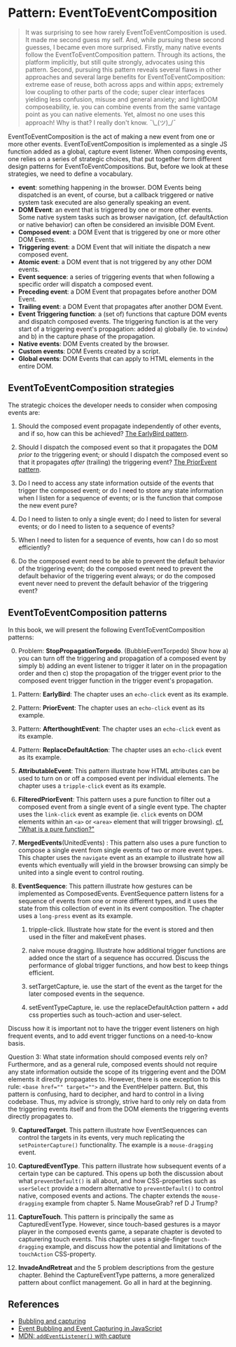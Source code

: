 # Pattern: EventToEventComposition

> It was surprising to see how rarely EventToEventComposition is used. 
> It made me second guess my self.
> And, while pursuing these second guesses, I became even more surprised. 
> Firstly, many native events follow the EventToEventComposition pattern. 
> Through its actions, the platform implicitly, but still quite strongly, advocates using this pattern. 
> Second, pursuing this pattern reveals several flaws in other approaches and several large benefits 
> for EventToEventComposition: 
> extreme ease of reuse, both across apps and within apps; 
> extremely low coupling to other parts of the code;
> super clear interfaces yielding less confusion, misuse and general anxiety;
> and lightDOM composeability, ie. you can combine events from the same vantage point as you can native elements. 
> Yet, almost no one uses this approach! Why is that? 
> I really don't know. ¯\\\_(ツ)\_/¯

EventToEventComposition is the act of making a new event from one or more other events.
EventToEventComposition is implemented as a single JS function added as a global, capture event listener.
When composing events, one relies on a series of strategic choices, that put together form different
design patterns for EventToEventCompositions. But, before we look at these strategies, 
we need to define a vocabulary.

 * **event**: something happening in the browser. DOM Events being dispatched is an event, of course,
   but a callback triggered or native system task executed are also generally speaking an event.
 * **DOM Event**: an event that is triggered by one or more other events. Some native system tasks
   such as browser navigation, (cf. defaultAction or native behavior) can often be considered an
   invisible DOM Event.
 * **Composed event**: a DOM Event that is triggered by one or more other DOM Events.
 * **Triggering event**: a DOM Event that will initiate the dispatch a new composed event.
 * **Atomic event**: a DOM event that is not triggered by any other DOM events.
 * **Event sequence**: a series of triggering events that when following a specific order 
   will dispatch a composed event.
 * **Preceding event**: a DOM Event that propagates before another DOM Event.
 * **Trailing event**: a DOM Event that propagates after another DOM Event.
 * **Event Triggering function**: a (set of) functions that capture DOM events and dispatch composed events.
   The triggering function is at the very start of a triggering event's propagation: 
   added a) globally (ie. to `window`) and b) in the capture phase of the propagation.
 * **Native events**: DOM Events created by the browser.
 * **Custom events**: DOM Events created by a script.
 * **Global events**: DOM Events that can apply to HTML elements in the entire DOM.
      
## EventToEventComposition strategies
The strategic choices the developer needs to consider when composing events are:

1. Should the composed event propagate independently of other events, 
   and if so, how can this be achieved?
   [The EarlyBird pattern](Pattern2_EarlyBird.md).

2. Should I dispatch the composed event so that it propagates the DOM *prior to* the triggering event; or 
   should I dispatch the composed event so that it propagates *after* (trailing) the triggering event?
   [The PriorEvent pattern](Pattern3_PriorEvent.md). 

3. Do I need to access any state information outside of the events that trigger the composed event; or
   do I need to store any state information when I listen for a sequence of events; or
   is the function that compose the new event pure?
   
4. Do I need to listen to only a single event; 
   do I need to listen for several events; or 
   do I need to listen to a sequence of events?
   
5. When I need to listen for a sequence of events, how can I do so most efficiently?

6. Do the composed event need to be able to prevent the default behavior of the triggering event;
   do the composed event need to prevent the default behavior of the triggering event always; or
   do the composed event never need to prevent the default behavior of the triggering event?
   

## EventToEventComposition patterns

In this book, we will present the following EventToEventComposition patterns:

0. Problem: **StopPropagationTorpedo**. (BubbleEventTorpedo)
   Show how a) you can turn off the triggering and propagation of a composed event 
   by simply b) adding an event listener to trigger it later on in the propagation order and then 
   c) stop the propagation of the trigger event prior to the composed event trigger function in the 
   trigger event's propagation.
    
1. Pattern: **EarlyBird**: 
   The chapter uses an `echo-click` event as its example.
   
2. Pattern: **PriorEvent**: 
   The chapter uses an `echo-click` event as its example.
   
3. Pattern: **AfterthoughtEvent**: 
   The chapter uses an `echo-click` event as its example.
   
4. Pattern: **ReplaceDefaultAction**: 
   The chapter uses an `echo-click` event as its example.
   
 
5. **AttributableEvent**: This pattern illustrate how HTML attributes can be used to turn on or off
   a composed event per individual elements.
   The chapter uses a `tripple-click` event as its example.

6. **FilteredPriorEvent**: This pattern uses a pure function to filter out a composed event
   from a single event of a single event type. The chapter uses the `link-click` event as example
   (ie. `click` events on DOM elements within an `<a>` or `<area>` element that will trigger browsing).
   [cf. "What is a pure function?"](https://medium.com/javascript-scene/master-the-javascript-interview-what-is-a-pure-function-d1c076bec976)

7. **MergedEvents**(UnitedEvents) : This pattern also uses a pure function to 
   compose a single event from single events of two or more event types.
   This chapter uses the `navigate` event as an example to illustrate how all events which eventually
   will yield in the browser browsing can simply be united into a single event to control routing.



8. **EventSequence**: This pattern illustrate how gestures can be implemented as ComposedEvents.
   EventSequence pattern listens for a sequence of events from one or more different types, and
   it uses the state from this collection of event in its event composition.
   The chapter uses a `long-press` event as its example.

   1. tripple-click. Illustrate how state for the event is stored and then used in the filter and 
      makeEvent phases.
      
   2. naive mouse dragging. Illustrate how additional trigger functions are added once the start of a
      sequence has occurred. Discuss the performance of global trigger functions, and how best to keep 
      things efficient.
      
   3. setTargetCapture, ie. use the start of the event as the target for the later composed events in the sequence.

   4. setEventTypeCapture, ie. use the replaceDefaultAction pattern + add css properties such as
      touch-action and user-select.
      
Discuss how it is important not to have the trigger event listeners on high frequent events, and 
to add event trigger functions on a need-to-know basis.


   Question 3: What state information should composed events rely on?
Furthermore, and as a general rule, composed events should not require any state information 
outside the scope of its triggering event and the DOM elements it directly propagates to.
However, there is one exception to this rule: `<base href="" target="">` and the EventHelper pattern.
But, this pattern is confusing, hard to decipher, and hard to control in a living codebase.
Thus, my advice is strongly, strive hard to only rely on data from the triggering events itself and
from the DOM elements the triggering events directly propagates to.


9. **CapturedTarget**. This pattern illustrate how EventSequences can control the targets in its events,
   very much replicating the `setPointerCapture()` functionality.
   The example is a `mouse-dragging` event.

10. **CapturedEventType**. This pattern illustrate how subsequent events of a certain type can be captured.
   This opens up both the discussion about what `preventDefault()` is all about, and
   how CSS-properties such as `userSelect` provide a modern alternative to `preventDefault()` 
   to control native, composed events and actions.
   The chapter extends the `mouse-dragging` example from chapter 5. Name MouseGrab? ref D J Trump?

11. **CaptureTouch**. This pattern is principally the same as CapturedEventType.
   However, since touch-based gestures is a mayor player in the composed events game, 
   a separate chapter is devoted to capturering touch events.
   This chapter uses a single-finger `touch-dragging` example, and discuss how the potential 
   and limitations of the `touchAction` CSS-property.

12. **InvadeAndRetreat** and the 5 problem descriptions from the gesture chapter.
   Behind the CaptureEventType patterns, a more generalized pattern about conflict management. 
   Go all in hard at the beginning. 


## References

 * [Bubbling and capturing](https://javascript.info/bubbling-and-capturing)
 * [Event Bubbling and Event Capturing in JavaScript](https://medium.com/@vsvaibhav2016/event-bubbling-and-event-capturing-in-javascript-6ff38bec30e)
 * [MDN: `addEventListener()` with capture](https://developer.mozilla.org/en-US/docs/Web/API/EventTarget/addEventListener#Example_of_options_usage)
